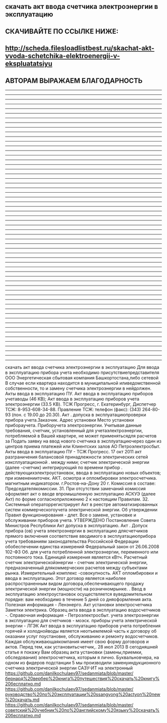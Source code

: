 скачать акт ввода счетчика электроэнергии в эксплуатацию
--------------------------------------------------
СКАЧИВАЙТЕ ПО ССЫЛКЕ НИЖЕ:
--------------------------------------------------
http://scheda.filesloadlistbest.ru/skachat-akt-vvoda-schetchika-elektroenergii-v-ekspluatatsiyu
--------------------------------------------------
АВТОРАМ ВЫРАЖАЕМ БЛАГОДАРНОСТЬ
--------------------------------------------------
--------------------------------------------------
--------------------------------------------------
--------------------------------------------------
--------------------------------------------------
--------------------------------------------------
--------------------------------------------------
--------------------------------------------------
--------------------------------------------------
--------------------------------------------------
--------------------------------------------------
--------------------------------------------------
--------------------------------------------------
--------------------------------------------------
--------------------------------------------------
--------------------------------------------------
--------------------------------------------------
--------------------------------------------------
--------------------------------------------------
--------------------------------------------------
--------------------------------------------------
--------------------------------------------------
--------------------------------------------------
--------------------------------------------------
--------------------------------------------------
--------------------------------------------------
--------------------------------------------------
--------------------------------------------------
--------------------------------------------------
--------------------------------------------------
--------------------------------------------------
--------------------------------------------------
--------------------------------------------------
--------------------------------------------------
--------------------------------------------------
--------------------------------------------------
--------------------------------------------------
--------------------------------------------------
--------------------------------------------------
--------------------------------------------------
--------------------------------------------------
--------------------------------------------------
--------------------------------------------------
--------------------------------------------------
--------------------------------------------------
--------------------------------------------------
--------------------------------------------------
--------------------------------------------------
--------------------------------------------------
--------------------------------------------------
--------------------------------------------------
--------------------------------------------------
--------------------------------------------------
--------------------------------------------------
--------------------------------------------------
--------------------------------------------------
--------------------------------------------------
--------------------------------------------------
--------------------------------------------------
--------------------------------------------------
скачать акт ввода счетчика электроэнергии в эксплуатацию Для ввода в эксплуатацию прибора учета необходимо присутствиепредставителя ООО Энергетическая сбытовая компания Башкортостана,либо сетевой  В случае если квартира находится в муниципальной иливедомственной собственности, то и замену счетчика электроэнергии в нейдолжен. Акты ввода в эксплуатацию ПУ. Акт ввода в эксплуатацию приборов учетаводы (46 KB); Акт ввода в эксплуатацию приборов учета электроэнергии (33.5 KB). ТСЖ Прогресс, г. Екатеринбург, Диспетчер ТСЖ: 8-953-608-34-88. Правление ТСЖ: телефон (факс): (343) 264-80-93 (пон. с 19.00 до 20.30). Акт . допуска в эксплуатациюпроверки прибора учета.Заказчик. Адрес установки  Место установки прибораучета. Приборучета электроэнергии. Учитывая данные требования, счетчик, установленный для учетаэлектроэнергии, потребляемой в Вашей квартире, не может применятьсядля расчетов за  Подать заявку на ввод нового счетчика в эксплуатациючерез один из центров приема платежей или Клиентских залов АО Петроэлектросбыт. Акты ввода в эксплуатацию ПУ - ТСЖ Прогресс. 17 окт 2011  акт разграничения балансовой принадлежности электрических сетей иэксплуатационной . между ними; счетчик электрической энергии (далее -счетчик)  интегрирующий по времени прибор . действующихэлектроустановок, ввода в эксплуатацию новых объектов; при измененииточек. АКТ. осмотра и опломбировки электросчетчика. магнитным индикатором. г.Ростов-на-Дону     20  г. Комиссия в составе: Председателякомиссии. 31. При отсутствии замечаний комиссия оформляет акт о вводе впромышленную эксплуатацию АСКУЭ (далее  Акт) по форме согласноприложению 2 к настоящим Правилам. 32. Системный операторрегистрирует Акт в реестре автоматизированных систем коммерческогоучета электрической энергии. Об утверждении Правил функционирования  - длет. Все о замене, установке и обслуживании приборов учета. УТВЕРЖДЕНО Постановление Совета Министров Республики
Акт допуска в эксплуатацию. Акт . Допуск прибора (ов) учета электроэнергии в эксплуатацию длясчетчиков прямого включения  соответствие вводимого в эксплуатациюприбора учета требованиям законодательства Российской Федерации обобеспечении единства измерений Федеральный закон от 26.06.2008  102-ФЗ Об. для учета потребленной электроэнергии, переменного или постоянного тока. Единицей измерения является кВтч. Расчетный счетчик электрическойэнергии - счетчик электрической энергии, предназначенный длякоммерческих расчетов между субъектами рынка. Измерительный комплекс -совокупность. АКТ опломбировки и ввода в эксплуатацию. Этот договор является наиболее распространенным видом договора,обеспечивающего продажу электрической энергии (мощности) на розничномрынке. . Ввод в эксплуатацию электроустановок осуществляется вуведомительном порядке: вам необходимо в течение 5 дней со дняоформления акта. Полезная информация - Ленэнерго. Акт установки электросчетчика  Заметки электрика. Образец акта ввода в эксплуатацию водосчетчиков -. Справочная информация - Петроэлектросбыт. учета электроэнергии в эксплуатацию для счетчиков  - моэск. приборы учета электрической энергии - ЛГЭК
Акт ввода в эксплуатацию приборов учета потребления горячей и холоднойводы является неотъемлемой часть к договору об оказании услуг поустановке, обслуживанию и ремонту водосчетчиков. Каждая обслуживающаякомпания имеет свою форму договоров и актов. Перед тем, как установитьсчетчик,. 28 июл 2013  В сегодняшней статье я покажу Вам образец акта установки (замены,приемки, обследования) электросчетчика, которым я лично.  Буквальновчера, на одном из фидеров подстанции 5 мы производили заменуиндукционного счетчика электрической энергии САЗУ-ИТ на электронный
https://github.com/danilkochulaev97/sedanmiata/blob/master/бернард%20вербер%20книга%20путешествия%20скачать%20книгу%20бесплатно.md
https://github.com/danilkochulaev97/sedanmiata/blob/master/руководство%20по%20эксплуатации%20ssangyong%20actyon%20new%20скачать.md
https://github.com/danilkochulaev97/sedanmiata/blob/master/советский%20учебник%20по%20английскому%20языку%20скачать%20бесплатно.md